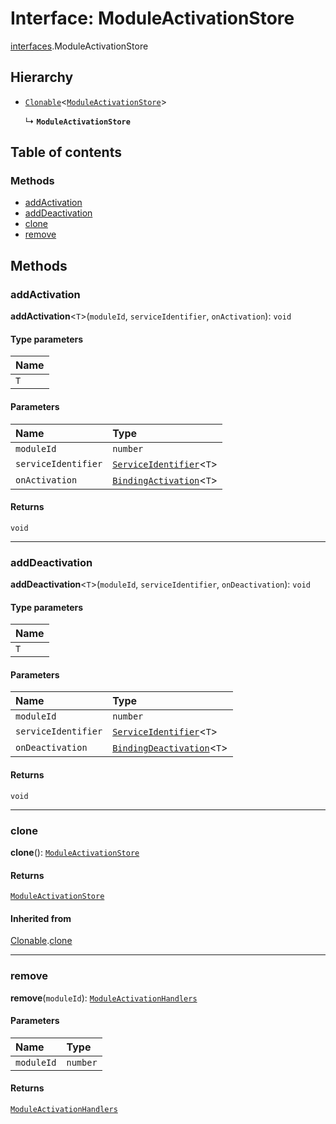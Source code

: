 # Interface: ModuleActivationStore

[interfaces](/en/auto-docs/editor/modules/interfaces.md).ModuleActivationStore

## Hierarchy

* [`Clonable`](/en/auto-docs/editor/interfaces/interfaces.Clonable.md)<[`ModuleActivationStore`](/en/auto-docs/editor/interfaces/interfaces.ModuleActivationStore.md)>

  ↳ **`ModuleActivationStore`**

## Table of contents

### Methods

* [addActivation](/en/auto-docs/editor/interfaces/interfaces.ModuleActivationStore.md#addactivation)
* [addDeactivation](/en/auto-docs/editor/interfaces/interfaces.ModuleActivationStore.md#adddeactivation)
* [clone](/en/auto-docs/editor/interfaces/interfaces.ModuleActivationStore.md#clone)
* [remove](/en/auto-docs/editor/interfaces/interfaces.ModuleActivationStore.md#remove)

## Methods

### addActivation

**addActivation**<`T`>(`moduleId`, `serviceIdentifier`, `onActivation`): `void`

#### Type parameters

| Name |
| :------ |
| `T` |

#### Parameters

| Name | Type |
| :------ | :------ |
| `moduleId` | `number` |
| `serviceIdentifier` | [`ServiceIdentifier`](/en/auto-docs/editor/types/interfaces.ServiceIdentifier.md)<`T`> |
| `onActivation` | [`BindingActivation`](/en/auto-docs/editor/types/interfaces.BindingActivation.md)<`T`> |

#### Returns

`void`

***

### addDeactivation

**addDeactivation**<`T`>(`moduleId`, `serviceIdentifier`, `onDeactivation`): `void`

#### Type parameters

| Name |
| :------ |
| `T` |

#### Parameters

| Name | Type |
| :------ | :------ |
| `moduleId` | `number` |
| `serviceIdentifier` | [`ServiceIdentifier`](/en/auto-docs/editor/types/interfaces.ServiceIdentifier.md)<`T`> |
| `onDeactivation` | [`BindingDeactivation`](/en/auto-docs/editor/types/interfaces.BindingDeactivation.md)<`T`> |

#### Returns

`void`

***

### clone

**clone**(): [`ModuleActivationStore`](/en/auto-docs/editor/interfaces/interfaces.ModuleActivationStore.md)

#### Returns

[`ModuleActivationStore`](/en/auto-docs/editor/interfaces/interfaces.ModuleActivationStore.md)

#### Inherited from

[Clonable](/en/auto-docs/editor/interfaces/interfaces.Clonable.md).[clone](/en/auto-docs/editor/interfaces/interfaces.Clonable.md#clone)

***

### remove

**remove**(`moduleId`): [`ModuleActivationHandlers`](/en/auto-docs/editor/interfaces/interfaces.ModuleActivationHandlers.md)

#### Parameters

| Name | Type |
| :------ | :------ |
| `moduleId` | `number` |

#### Returns

[`ModuleActivationHandlers`](/en/auto-docs/editor/interfaces/interfaces.ModuleActivationHandlers.md)
